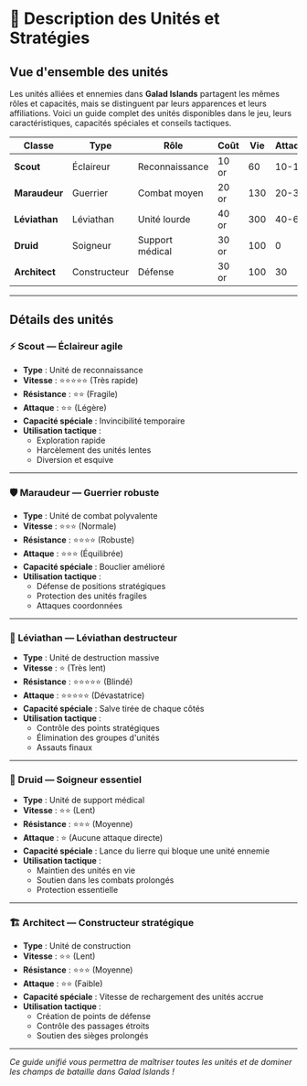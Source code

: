 # 🎨 Description des Unités et Stratégies

## Vue d'ensemble des unités

Les unités alliées et ennemies dans **Galad Islands** partagent les mêmes rôles et capacités, mais se distinguent par leurs apparences et leurs affiliations. Voici un guide complet des unités disponibles dans le jeu, leurs caractéristiques, capacités spéciales et conseils tactiques.

| Classe         | Type         | Rôle             | Coût   | Vie  | Attaque | Spécialité                |
|--------------|--------------|------------------|--------|------|---------|---------------------------|
| **Scout**   | Éclaireur    | Reconnaissance   | 10 or  | 60  | 10-15      | Vision étendue            |
| **Maraudeur** | Guerrier     | Combat moyen     | 20 or | 130  | 20-30      | Charge puissante          |
| **Léviathan** | Léviathan    | Unité lourde     | 40 or | 300  | 40-60     | Bombardement de zone      |
| **Druid**    | Soigneur     | Support médical  | 30 or | 100  | 0       | Soin de groupe            |
| **Architect**| Constructeur | Défense          | 30 or | 100  | 30      | Construction rapide       |

---

## Détails des unités

### ⚡ Scout — Éclaireur agile

- **Type** : Unité de reconnaissance
- **Vitesse** : ⭐⭐⭐⭐⭐ (Très rapide)
- **Résistance** : ⭐⭐ (Fragile)
- **Attaque** : ⭐⭐ (Légère)
- **Capacité spéciale** : Invincibilité temporaire
- **Utilisation tactique** :
  - Exploration rapide
  - Harcèlement des unités lentes
  - Diversion et esquive

---

### 🛡️ Maraudeur — Guerrier robuste

- **Type** : Unité de combat polyvalente
- **Vitesse** : ⭐⭐⭐ (Normale)
- **Résistance** : ⭐⭐⭐⭐ (Robuste)
- **Attaque** : ⭐⭐⭐ (Équilibrée)
- **Capacité spéciale** : Bouclier amélioré
- **Utilisation tactique** :
  - Défense de positions stratégiques
  - Protection des unités fragiles
  - Attaques coordonnées

---

### 🐉 Léviathan — Léviathan destructeur

- **Type** : Unité de destruction massive
- **Vitesse** : ⭐ (Très lent)
- **Résistance** : ⭐⭐⭐⭐⭐ (Blindé)
- **Attaque** : ⭐⭐⭐⭐⭐ (Dévastatrice)
- **Capacité spéciale** : Salve tirée de chaque côtés
- **Utilisation tactique** :
  - Contrôle des points stratégiques
  - Élimination des groupes d'unités
  - Assauts finaux

---

### 🌿 Druid — Soigneur essentiel

- **Type** : Unité de support médical
- **Vitesse** : ⭐⭐ (Lent)
- **Résistance** : ⭐⭐⭐ (Moyenne)
- **Attaque** : ⭐ (Aucune attaque directe)
- **Capacité spéciale** : Lance du lierre qui bloque une unité ennemie
- **Utilisation tactique** :
  - Maintien des unités en vie
  - Soutien dans les combats prolongés
  - Protection essentielle

---

### 🏗️ Architect — Constructeur stratégique

- **Type** : Unité de construction
- **Vitesse** : ⭐⭐ (Lent)
- **Résistance** : ⭐⭐⭐ (Moyenne)
- **Attaque** : ⭐⭐ (Faible)
- **Capacité spéciale** : Vitesse de rechargement des unités accrue
- **Utilisation tactique** :
  - Création de points de défense
  - Contrôle des passages étroits
  - Soutien des sièges prolongés

---

*Ce guide unifié vous permettra de maîtriser toutes les unités et de dominer les champs de bataille dans Galad Islands !*
